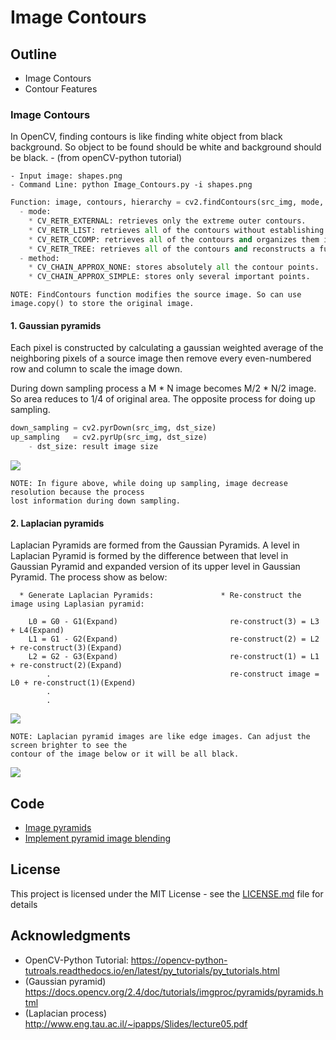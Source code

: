 # Image Contours

## Outline
- Image Contours
- Contour Features

### Image Contours
In OpenCV, finding contours is like finding white object from black background. So object to be found should be white and background should be black.  - (from openCV-python tutorial)
```
- Input image: shapes.png
- Command Line: python Image_Contours.py -i shapes.png
```
```python
Function: image, contours, hierarchy = cv2.findContours(src_img, mode, method)
  - mode:
    * CV_RETR_EXTERNAL: retrieves only the extreme outer contours.
    * CV_RETR_LIST: retrieves all of the contours without establishing any hierarchical relationships.
    * CV_RETR_CCOMP: retrieves all of the contours and organizes them into a two-level hierarchy. 
    * CV_RETR_TREE: retrieves all of the contours and reconstructs a full hierarchy of nested contours. 
  - method:
    * CV_CHAIN_APPROX_NONE: stores absolutely all the contour points. 
    * CV_CHAIN_APPROX_SIMPLE: stores only several important points.
```
```
NOTE: FindContours function modifies the source image. So can use image.copy() to store the original image.
```











#### 1. Gaussian pyramids
Each pixel is constructed by calculating a gaussian weighted average of the neighboring pixels of a source image then remove every even-numbered row and column to scale the image down. 

During down sampling process a M * N image becomes M/2 * N/2 image. So area reduces to 1/4 of original area. The opposite process for doing up sampling.

```python
down_sampling = cv2.pyrDown(src_img, dst_size)
up_sampling   = cv2.pyrUp(src_img, dst_size)
    - dst_size: result image size
```
![](README_IMG/Gaussian.png)
```
NOTE: In figure above, while doing up sampling, image decrease resolution because the process 
lost information during down sampling.
```

#### 2. Laplacian pyramids
Laplacian Pyramids are formed from the Gaussian Pyramids. A level in Laplacian Pyramid is formed by the difference between that level in Gaussian Pyramid and expanded version of its upper level in Gaussian Pyramid. The process show as below:

```
  * Generate Laplacian Pyramids:               * Re-construct the image using Laplasian pyramid:

    L0 = G0 - G1(Expand)                         re-construct(3) = L3 + L4(Expand)
    L1 = G1 - G2(Expand)                         re-construct(2) = L2 + re-construct(3)(Expand)
    L2 = G2 - G3(Expand)                         re-construct(1) = L1 + re-construct(2)(Expand)
        .                                        re-construct image = L0 + re-construct(1)(Expend)
        .
        .
```
![](README_IMG/pyramid.png)
```
NOTE: Laplacian pyramid images are like edge images. Can adjust the screen brighter to see the 
contour of the image below or it will be all black.
```
![](README_IMG/Laplacian.png)

## Code
- [Image pyramids](https://github.com/Hank-Tsou/Computer-Vision-OpenCV-Python/tree/master/tutorials/Image_Processing/7_Image_Pyramids)
- [Implement pyramid image blending](https://github.com/Hank-Tsou/Image-Pyramids)

## License

This project is licensed under the MIT License - see the [LICENSE.md](LICENSE.md) file for details

## Acknowledgments

* OpenCV-Python Tutorial: https://opencv-python-tutroals.readthedocs.io/en/latest/py_tutorials/py_tutorials.html
* (Gaussian pyramid) https://docs.opencv.org/2.4/doc/tutorials/imgproc/pyramids/pyramids.html
* (Laplacian process) http://www.eng.tau.ac.il/~ipapps/Slides/lecture05.pdf

